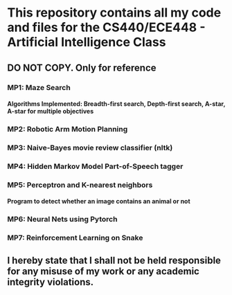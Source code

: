 # This repository contains all my code and files for the CS440/ECE448 - Artificial Intelligence Class

## DO NOT COPY. Only for reference

### MP1: Maze Search
#### Algorithms Implemented: Breadth-first search, Depth-first search, A-star, A-star for multiple objectives

### MP2: Robotic Arm Motion Planning

### MP3: Naive-Bayes movie review classifier (nltk)

### MP4: Hidden Markov Model Part-of-Speech tagger

### MP5: Perceptron and K-nearest neighbors
#### Program to detect whether an image contains an animal or not

### MP6: Neural Nets using Pytorch

### MP7: Reinforcement Learning on Snake

## I hereby state that I shall not be held responsible for any misuse of my work or any academic integrity violations.
